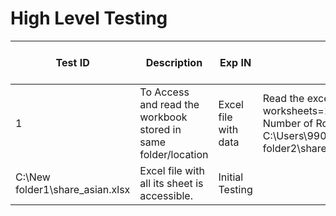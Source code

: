 # High Level Testing

| **Test ID** | **Description**                                              | **Exp IN** | **Exp OUT** | **Actual Out** |**Type Of Test**  |    
|-------------|--------------------------------------------------------------|------------|-------------|----------------|------------------|
| 1 | To Access and read the workbook stored in same folder/location | Excel file with data | Read the excel file Number of worksheets=1, Number of sheets=5, Number of Rows and Columns=40x10 C:\Users\99003731\Desktop\apps\New folder2\share_axis.xlsx 
C:\New folder1\share_asian.xlsx | Excel file with all its sheet is accessible. | Initial Testing |
